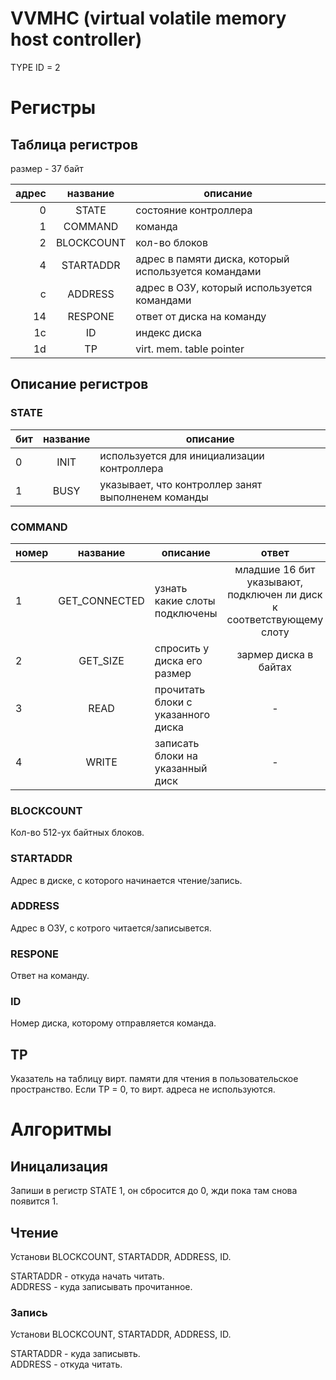 # VVMHC (virtual volatile memory host controller)

TYPE ID = 2

# Регистры

## Таблица регистров

размер - 37 байт

|адрес|название|описание|
|-:|:-:|-|
|0|STATE|состояние контроллера|
|1|COMMAND|команда|
|2|BLOCKCOUNT|кол-во блоков|
|4|STARTADDR|адрес в памяти диска, который используется командами|
|c|ADDRESS|адрес в ОЗУ, который используется командами|
|14|RESPONE|ответ от диска на команду|
|1c|ID|индекс диска|
|1d|TP|virt. mem. table pointer|

## Описание регистров

### STATE

|бит|название|описание|
|-|:-:|-|
|0|INIT|используется для инициализации контроллера|
|1|BUSY|указывает, что контроллер занят выполненем команды|

### COMMAND

|номер|название|описание|ответ|
|-|:-:|-|:-:|
|1|GET_CONNECTED|узнать какие слоты подключены|младшие 16 бит указывают, подключен ли диск к соответствующему слоту|
|2|GET_SIZE|спросить у диска его размер|зармер диска в байтах|
|3|READ|прочитать блоки с указанного диска|-|
|4|WRITE|записать блоки на указанный диск|-|

### BLOCKCOUNT

Кол-во 512-ух байтных блоков.

### STARTADDR

Адрес в диске, с которого начинается чтение/запись.

### ADDRESS

Адрес в ОЗУ, с котрого читается/записывется.

### RESPONE

Ответ на команду.

### ID

Номер диска, которому отправляется команда.

## TP

Указатель на таблицу вирт. памяти для чтения в пользовательское пространство. Если TP = 0, то вирт. адреса не используются.


# Алгоритмы

## Иницализация

Запиши в регистр STATE 1, он сбросится до 0, жди пока там снова появится 1.

## Чтение

Установи BLOCKCOUNT, STARTADDR, ADDRESS, ID.

STARTADDR - откуда начать читать.<br>
ADDRESS - куда записывать прочитанное.

### Запись

Установи BLOCKCOUNT, STARTADDR, ADDRESS, ID.

STARTADDR - куда записывть.<br>
ADDRESS - откуда читать.
